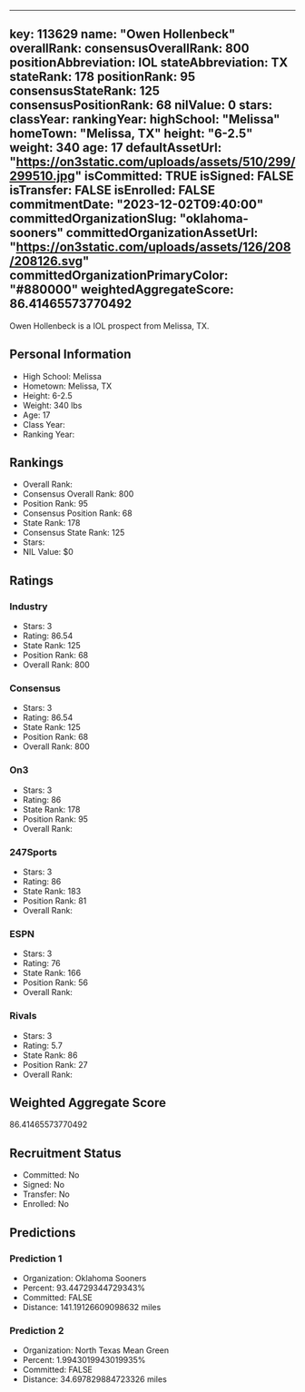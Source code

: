 ---
  key: 113629
  name: "Owen Hollenbeck"
  overallRank: 
  consensusOverallRank: 800
  positionAbbreviation: IOL
  stateAbbreviation: TX
  stateRank: 178
  positionRank: 95
  consensusStateRank: 125
  consensusPositionRank: 68
  nilValue: 0
  stars: 
  classYear: 
  rankingYear: 
  highSchool: "Melissa"
  homeTown: "Melissa, TX"
  height: "6-2.5"
  weight: 340
  age: 17
  defaultAssetUrl: "https://on3static.com/uploads/assets/510/299/299510.jpg"
  isCommitted: TRUE
  isSigned: FALSE
  isTransfer: FALSE
  isEnrolled: FALSE
  commitmentDate: "2023-12-02T09:40:00"
  committedOrganizationSlug: "oklahoma-sooners"
  committedOrganizationAssetUrl: "https://on3static.com/uploads/assets/126/208/208126.svg"
  committedOrganizationPrimaryColor: "#880000"
  weightedAggregateScore: 86.41465573770492
  ---
  
  Owen Hollenbeck is a IOL prospect from Melissa, TX.
  
  ## Personal Information
  - High School: Melissa
  - Hometown: Melissa, TX
  - Height: 6-2.5
  - Weight: 340 lbs
  - Age: 17
  - Class Year: 
  - Ranking Year: 
  
  ## Rankings
  - Overall Rank: 
  - Consensus Overall Rank: 800
  - Position Rank: 95
  - Consensus Position Rank: 68
  - State Rank: 178
  - Consensus State Rank: 125
  - Stars: 
  - NIL Value: $0
  
  ## Ratings
  
  ### Industry
  - Stars: 3
  - Rating: 86.54
  - State Rank: 125
  - Position Rank: 68
  - Overall Rank: 800
  
  ### Consensus
  - Stars: 3
  - Rating: 86.54
  - State Rank: 125
  - Position Rank: 68
  - Overall Rank: 800
  
  ### On3
  - Stars: 3
  - Rating: 86
  - State Rank: 178
  - Position Rank: 95
  - Overall Rank: 
  
  ### 247Sports
  - Stars: 3
  - Rating: 86
  - State Rank: 183
  - Position Rank: 81
  - Overall Rank: 
  
  ### ESPN
  - Stars: 3
  - Rating: 76
  - State Rank: 166
  - Position Rank: 56
  - Overall Rank: 
  
  ### Rivals
  - Stars: 3
  - Rating: 5.7
  - State Rank: 86
  - Position Rank: 27
  - Overall Rank: 
  
  ## Weighted Aggregate Score
  86.41465573770492
  
  ## Recruitment Status
  - Committed: No
  - Signed: No
  - Transfer: No
  - Enrolled: No
  
  
  
  ## Predictions
  
  ### Prediction 1
  - Organization: Oklahoma Sooners
  - Percent: 93.44729344729343%
  - Committed: FALSE
  - Distance: 141.19126609098632 miles
  
  ### Prediction 2
  - Organization: North Texas Mean Green
  - Percent: 1.9943019943019935%
  - Committed: FALSE
  - Distance: 34.697829884723326 miles
  